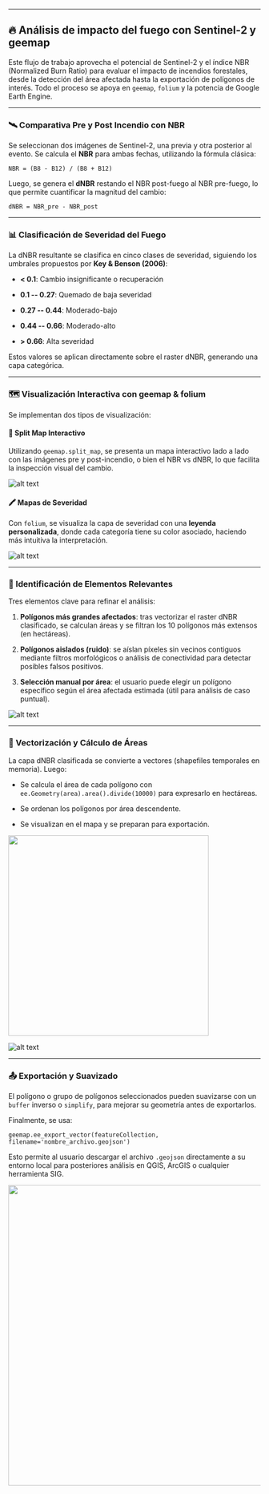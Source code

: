 * * * * *

🔥 Análisis de impacto del fuego con Sentinel-2 y geemap
--------------------------------------------------------

Este flujo de trabajo aprovecha el potencial de Sentinel-2 y el índice NBR (Normalized Burn Ratio) para evaluar el impacto de incendios forestales, desde la detección del área afectada hasta la exportación de polígonos de interés. Todo el proceso se apoya en `geemap`, `folium` y la potencia de Google Earth Engine.

* * * * *

### 🛰️ Comparativa Pre y Post Incendio con NBR

Se seleccionan dos imágenes de Sentinel-2, una previa y otra posterior al evento. Se calcula el **NBR** para ambas fechas, utilizando la fórmula clásica:

`NBR = (B8 - B12) / (B8 + B12)`

Luego, se genera el **dNBR** restando el NBR post-fuego al NBR pre-fuego, lo que permite cuantificar la magnitud del cambio:

`dNBR = NBR_pre - NBR_post`

* * * * *

### 📊 Clasificación de Severidad del Fuego

La dNBR resultante se clasifica en cinco clases de severidad, siguiendo los umbrales propuestos por **Key & Benson (2006)**:

-   **< 0.1**: Cambio insignificante o recuperación

-   **0.1 -- 0.27**: Quemado de baja severidad

-   **0.27 -- 0.44**: Moderado-bajo

-   **0.44 -- 0.66**: Moderado-alto

-   **> 0.66**: Alta severidad

Estos valores se aplican directamente sobre el raster dNBR, generando una capa categórica.

* * * * *

### 🗺️ Visualización Interactiva con geemap & folium

Se implementan dos tipos de visualización:

#### 🔁 Split Map Interactivo

Utilizando `geemap.split_map`, se presenta un mapa interactivo lado a lado con las imágenes pre y post-incendio, o bien el NBR vs dNBR, lo que facilita la inspección visual del cambio.

![alt text](https://github.com/cmlg96/practice/blob/main/1.JPG)

#### 🖍️ Mapas de Severidad

Con `folium`, se visualiza la capa de severidad con una **leyenda personalizada**, donde cada categoría tiene su color asociado, haciendo más intuitiva la interpretación.

![alt text](https://github.com/cmlg96/practice/blob/main/3.JPG)

* * * * *

### 🧹 Identificación de Elementos Relevantes

Tres elementos clave para refinar el análisis:

1.  **Polígonos más grandes afectados**: tras vectorizar el raster dNBR clasificado, se calculan áreas y se filtran los 10 polígonos más extensos (en hectáreas).

2.  **Polígonos aislados (ruido)**: se aíslan píxeles sin vecinos contiguos mediante filtros morfológicos o análisis de conectividad para detectar posibles falsos positivos.

3.  **Selección manual por área**: el usuario puede elegir un polígono específico según el área afectada estimada (útil para análisis de caso puntual).

![alt text](https://github.com/cmlg96/practice/blob/main/4.JPG)

* * * * *

### 📏 Vectorización y Cálculo de Áreas

La capa dNBR clasificada se convierte a vectores (shapefiles temporales en memoria). Luego:

-   Se calcula el área de cada polígono con `ee.Geometry(area).area().divide(10000)` para expresarlo en hectáreas.

-   Se ordenan los polígonos por área descendente.

-   Se visualizan en el mapa y se preparan para exportación.

<img src="https://github.com/cmlg96/practice/blob/main/5.JPG" width="400"/>

![alt text](https://github.com/cmlg96/practice/blob/main/6.JPG)
* * * * *

### 📤 Exportación y Suavizado

El polígono o grupo de polígonos seleccionados pueden suavizarse con un `buffer` inverso o `simplify`, para mejorar su geometría antes de exportarlos.

Finalmente, se usa:

`geemap.ee_export_vector(featureCollection, filename='nombre_archivo.geojson')`

Esto permite al usuario descargar el archivo `.geojson` directamente a su entorno local para posteriores análisis en QGIS, ArcGIS o cualquier herramienta SIG.

<img src="https://github.com/cmlg96/practice/blob/main/7.JPG" width="600"/>
